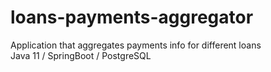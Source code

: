 # loans-payments-aggregator
Application that aggregates payments info for different loans\
Java 11 / SpringBoot / PostgreSQL
